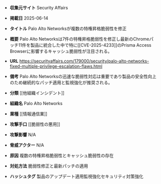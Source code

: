 - **収集元サイト**
Security Affairs

- **掲載日**
2025-06-14

- **タイトル**
Palo Alto Networksが複数の特権昇格脆弱性を修正

- **概要**
Palo Alto Networksは7件の特権昇格脆弱性を修正し最新のChromeパッチ11件を製品に統合した中で特に[[CVE-2025-4233]]のPrisma Access Browserに影響するキャッシュ脆弱性が注目される。

- **URL**
https://securityaffairs.com/179000/security/palo-alto-networks-fixed-multiple-privilege-escalation-flaws.html

- **備考**
Palo Alto Networksの迅速な脆弱性対応は重要であり製品の安全性向上のため継続的なパッチ適用と監視強化が推奨される。

- **分類**
[[他組織インシデント]]

- **組織名**
Palo Alto Networks

- **業種**
[[情報通信業]]

- **攻撃手口**
[[脆弱性の悪用]]

- **攻撃影響**
N/A

- **脅威アクター**
N/A

- **原因**
複数の特権昇格脆弱性とキャッシュ脆弱性の存在

- **対処方法**
脆弱性修正と最新パッチの適用

- **ハッシュタグ**
製品のアップデート適用監視強化セキュリティ対策強化
